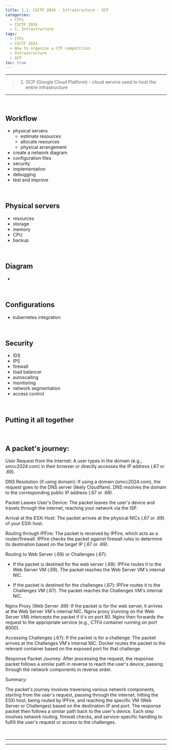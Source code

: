 ```yaml
---
title: 1.1. CSCTF 2024 - Infrastructure - GCP
categories:
  - CTFs
  - CSCTF 2024
  - 1. Infrastructure
tags:
  - CTFs
  - CSCTF 2024
  - How to organize a CTF competition
  - Infrastructure
  - GCP
toc: true
---
```


---
> 1. GCP (Google Cloud Platform) - cloud service used to host the entire infrastructure

---
<!-- more -->

<br>

## Workflow
- physical servers
    - estimate resources
    - allocate resources
    - physical arrangement
- create a network diagram
- configuration files
- security
- implementation
- debugging
- test and improve

<br>

## Physical servers
- resources
- storage
- memory 
- CPU
- backup


<br>

## Diagram
- 

<br>

## Configurations
- kubernetes integration


<br>

## Security
- IDS
- IPS
- firewall
- load balancer
- autoscalling
- monitoring
- network segmentation
- access control

<br>

## Putting it all together

<br>

## A packet's journey:

User Request from the Internet:
    A user types in the domain (e.g., smcc2024.com) in their browser or directly accesses the IP address (.67 or .69).

DNS Resolution (if using domain):
    If using a domain (smcc2024.com), the request goes to the DNS server (likely Cloudflare).
    DNS resolves the domain to the corresponding public IP address (.67 or .69).

Packet Leaves User's Device:
    The packet leaves the user's device and travels through the internet, reaching your network via the ISP.

Arrival at the ESXi Host:
    The packet arrives at the physical NICs (.67 or .69) of your ESXi host.

Routing through IPFire:
    The packet is received by IPFire, which acts as a router/firewall.
    IPFire checks the packet against firewall rules to determine its destination based on the target IP (.67 or .69).

Routing to Web Server (.69) or Challenges (.67):
- If the packet is destined for the web server (.69): 
    IPFire routes it to the Web Server VM (.69).
    The packet reaches the Web Server VM's internal NIC.

- If the packet is destined for the challenges (.67):
    IPFire routes it to the Challenges VM (.67).
    The packet reaches the Challenges VM's internal NIC.

Nginx Proxy (Web Server .69):
    If the packet is for the web server, it arrives at the Web Server VM's internal NIC.
    Nginx proxy (running on the Web Server VM) intercepts the packet if it's on port 80.
    Nginx then forwards the request to the appropriate service (e.g., CTFd container running on port 8000).

Accessing Challenges (.67):
    If the packet is for a challenge:
        The packet arrives at the Challenges VM's internal NIC.
        Docker routes the packet to the relevant container based on the exposed port for that challenge.

Response Packet Journey:
    After processing the request, the response packet follows a similar path in reverse to reach the user's device, passing through the network components in reverse order.

Summary:

The packet's journey involves traversing various network components, starting from the user's request, passing through the internet, hitting the ESXi host, being routed by IPFire, and reaching the specific VM (Web Server or Challenges) based on the destination IP and port. The response packet then follows a similar path back to the user's device. Each step involves network routing, firewall checks, and service-specific handling to fulfill the user's request or access to the challenges.

<br>

---
---